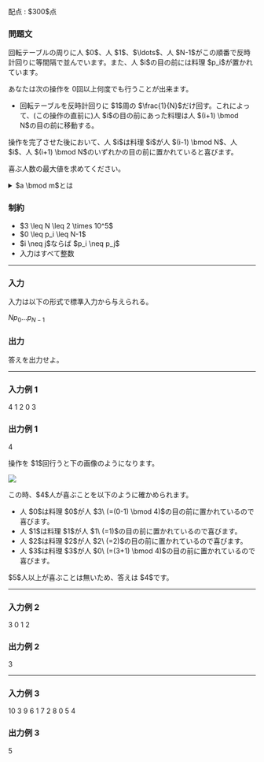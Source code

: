 
<div>

<span>

<span>

<p>
配点 : $300$点
</p>

<div>

<section>

### **問題文**

<p>
回転テーブルの周りに人 $0$、人 $1$、$\ldots$、人 $N-1$がこの順番で反時計回りに等間隔で並んでいます。また、人 $i$の目の前には料理 $p_i$が置かれています。

あなたは次の操作を $0$回以上何度でも行うことが出来ます。
</p>

<ul>

<li>
回転テーブルを反時計回りに $1$周の $\frac{1}{N}$だけ回す。これによって、(この操作の直前に)人 $i$の目の前にあった料理は人 $(i+1) \bmod N$の目の前に移動する。
</li>

</ul>

<p>
操作を完了させた後において、人 $i$は料理 $i$が人 $(i-1) \bmod N$、人 $i$、人 $(i+1) \bmod N$のいずれかの目の前に置かれていると喜びます。

喜ぶ人数の最大値を求めてください。
</p>

<details>

<summary>
$a \bmod m$とは
</summary>
整数 $a$と正整数 $m$に対し、$a \bmod m$は $a-x$が $m$の倍数となるような $0$以上 $m$未満の整数 $x$を表します。(このような $x$は一意に定まることが証明できます) 
</details>

</section>

</div>

<div>

<section>

### **制約**

<ul>

<li>
$3 \leq N \leq 2 \times 10^5$
</li>

<li>
$0 \leq p_i \leq N-1$
</li>

<li>
$i \neq j$ならば $p_i \neq p_j$
</li>

<li>
入力はすべて整数
</li>

</ul>

</section>

</div>

---

<div>

<div>

<section>

### **入力**

<p>
入力は以下の形式で標準入力から与えられる。
</p>

<div>

$N$$p_0$$\ldots$$p_{N-1}$
</div>

</section>

</div>

<div>

<section>

### **出力**

<p>
答えを出力せよ。
</p>

</section>

</div>

</div>

---

<div>

<section>

### **入力例 1**

<div>

4
1 2 0 3

</div>

</section>

</div>

<div>

<section>

### **出力例 1**

<div>

4

</div>

<p>
操作を $1$回行うと下の画像のようになります。
</p>

<p>

<img src="https://img.atcoder.jp/abc268/70536a7b7fad87d6a49ad00df89a4a30.png">

</img>

</p>

<p>
この時、$4$人が喜ぶことを以下のように確かめられます。
</p>

<ul>

<li>
人 $0$は料理 $0$が人 $3\ (=(0-1) \bmod 4)$の目の前に置かれているので喜びます。
</li>

<li>
人 $1$は料理 $1$が人 $1\ (=1)$の目の前に置かれているので喜びます。
</li>

<li>
人 $2$は料理 $2$が人 $2\ (=2)$の目の前に置かれているので喜びます。
</li>

<li>
人 $3$は料理 $3$が人 $0\ (=(3+1) \bmod 4)$の目の前に置かれているので喜びます。
</li>

</ul>

<p>
$5$人以上が喜ぶことは無いため、答えは $4$です。
</p>

</section>

</div>

---

<div>

<section>

### **入力例 2**

<div>

3
0 1 2

</div>

</section>

</div>

<div>

<section>

### **出力例 2**

<div>

3

</div>

</section>

</div>

---

<div>

<section>

### **入力例 3**

<div>

10
3 9 6 1 7 2 8 0 5 4

</div>

</section>

</div>

<div>

<section>

### **出力例 3**

<div>

5

</div>

</section>

</div>

</span>

</span>

</div>
